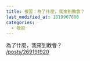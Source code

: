 ```yaml
---
title: 複習：為了什麼，我來到教會？
last_modified_at: 1619967600
categories:
  - 複習
---
```


<p>為了什麼，我來到教會？<br>
<a href="/posts/269191920" target="_blank">/posts/269191920</a></p>

<p>&nbsp;</p>


